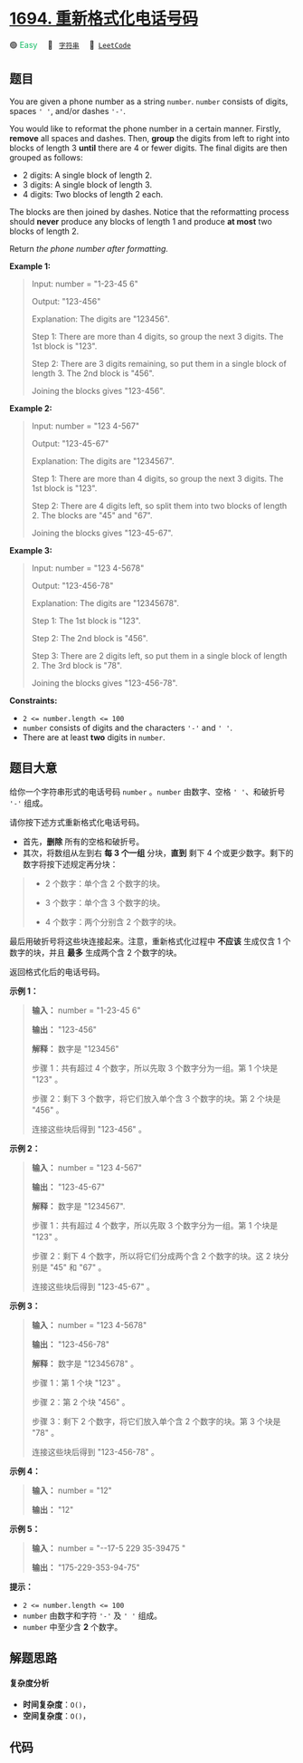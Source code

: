 # [1694. 重新格式化电话号码](https://leetcode.com/problems/reformat-phone-number)

🟢 <font color=#15bd66>Easy</font>&emsp; 🔖&ensp; [`字符串`](/outline/tag/string.md)&emsp; 🔗&ensp;[`LeetCode`](https://leetcode.com/problems/reformat-phone-number)

## 题目

You are given a phone number as a string `number`. `number` consists of
digits, spaces `' '`, and/or dashes `'-'`.

You would like to reformat the phone number in a certain manner. Firstly,
**remove** all spaces and dashes. Then, **group** the digits from left to
right into blocks of length 3 **until** there are 4 or fewer digits. The final
digits are then grouped as follows:

  * 2 digits: A single block of length 2.
  * 3 digits: A single block of length 3.
  * 4 digits: Two blocks of length 2 each.

The blocks are then joined by dashes. Notice that the reformatting process
should **never** produce any blocks of length 1 and produce **at most** two
blocks of length 2.

Return _the phone number after formatting._



**Example 1:**

> Input: number = "1-23-45 6"
> 
> Output: "123-456"
> 
> Explanation: The digits are "123456".
> 
> Step 1: There are more than 4 digits, so group the next 3 digits. The 1st block is "123".
> 
> Step 2: There are 3 digits remaining, so put them in a single block of length 3. The 2nd block is "456".
> 
> Joining the blocks gives "123-456".

**Example 2:**

> Input: number = "123 4-567"
> 
> Output: "123-45-67"
> 
> Explanation: The digits are "1234567".
> 
> Step 1: There are more than 4 digits, so group the next 3 digits. The 1st block is "123".
> 
> Step 2: There are 4 digits left, so split them into two blocks of length 2. The blocks are "45" and "67".
> 
> Joining the blocks gives "123-45-67".

**Example 3:**

> Input: number = "123 4-5678"
> 
> Output: "123-456-78"
> 
> Explanation: The digits are "12345678".
> 
> Step 1: The 1st block is "123".
> 
> Step 2: The 2nd block is "456".
> 
> Step 3: There are 2 digits left, so put them in a single block of length 2. The 3rd block is "78".
> 
> Joining the blocks gives "123-456-78".

**Constraints:**

  * `2 <= number.length <= 100`
  * `number` consists of digits and the characters `'-'` and `' '`.
  * There are at least **two** digits in `number`.


## 题目大意

给你一个字符串形式的电话号码 `number` 。`number` 由数字、空格 `' '`、和破折号 `'-'` 组成。

请你按下述方式重新格式化电话号码。

  * 首先，**删除** 所有的空格和破折号。
  * 其次，将数组从左到右 **每 3 个一组** 分块，**直到** 剩下 4 个或更少数字。剩下的数字将按下述规定再分块： 
> 
> * 2 个数字：单个含 2 个数字的块。
> 
> * 3 个数字：单个含 3 个数字的块。
> 
> * 4 个数字：两个分别含 2 个数字的块。

最后用破折号将这些块连接起来。注意，重新格式化过程中 **不应该** 生成仅含 1 个数字的块，并且 **最多** 生成两个含 2 个数字的块。

返回格式化后的电话号码。

**示例 1：**

> 
> 
> 
> 
> 
> **输入：** number = "1-23-45 6"
> 
> **输出：** "123-456"
> 
> **解释：** 数字是 "123456"
> 
> 步骤 1：共有超过 4 个数字，所以先取 3 个数字分为一组。第 1 个块是 "123" 。
> 
> 步骤 2：剩下 3 个数字，将它们放入单个含 3 个数字的块。第 2 个块是 "456" 。
> 
> 连接这些块后得到 "123-456" 。

**示例 2：**

> 
> 
> 
> 
> 
> **输入：** number = "123 4-567"
> 
> **输出：** "123-45-67"
> 
> **解释：** 数字是 "1234567".
> 
> 步骤 1：共有超过 4 个数字，所以先取 3 个数字分为一组。第 1 个块是 "123" 。
> 
> 步骤 2：剩下 4 个数字，所以将它们分成两个含 2 个数字的块。这 2 块分别是 "45" 和 "67" 。
> 
> 连接这些块后得到 "123-45-67" 。
> 
> 

**示例 3：**

> 
> 
> 
> 
> 
> **输入：** number = "123 4-5678"
> 
> **输出：** "123-456-78"
> 
> **解释：** 数字是 "12345678" 。
> 
> 步骤 1：第 1 个块 "123" 。
> 
> 步骤 2：第 2 个块 "456" 。
> 
> 步骤 3：剩下 2 个数字，将它们放入单个含 2 个数字的块。第 3 个块是 "78" 。
> 
> 连接这些块后得到 "123-456-78" 。

**示例 4：**

> 
> 
> 
> 
> 
> **输入：** number = "12"
> 
> **输出：** "12"
> 
> 

**示例 5：**

> 
> 
> 
> 
> 
> **输入：** number = "--17-5 229 35-39475 "
> 
> **输出：** "175-229-353-94-75"
> 
> 

**提示：**

  * `2 <= number.length <= 100`
  * `number` 由数字和字符 `'-'` 及 `' '` 组成。
  * `number` 中至少含 **2** 个数字。


## 解题思路

#### 复杂度分析

- **时间复杂度**：`O()`，
- **空间复杂度**：`O()`，

## 代码

```javascript

```